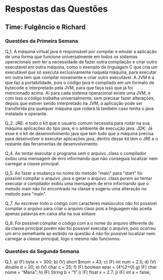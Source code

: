 # Respostas das Questões
## Time: Fulgêncio e Richard

### Questões da Primeira Semana

Q_1. A máquina virtual java é responsável por compilar e emular a aplicação de uma forma que funcione universalmente em todos os sistemas operacionais sem ter a necessidade de fazer outra compilação e criar outro executável em outra máquina, como o exemplo da linguagem C que cria um executável que só executa exclusivamente naquela máquina, para executar em outra tem que compilar novamente e criar outro executável. A JVM é a que faz a portabilidade, pois o código java é compilado em um formato de bytecode e interpretado pela JVM, para que faça isso que já foi mencionado acima. Ai para cada sistema operacional existe uma JVM, e com isso o código trabalha universalmente, sem precisar fazer alterações, depois que estiver sendo interpretado na JVM, a aplicação pode ser transferida pra qualquer máquina que rodará lá também caso tenha o java instalado e operante.

Q_2.
JRE: é todo o kit que o usuário comum necessita para rodar na sua máquina aplicações do tipo   java, é o ambiente de execução java.
JDK: Já esse é o kit de desenvolvimento java que tem tudo que a máquina precisa para desenvolver e executar aplicações java, dentro desse kit tem o JRE e o restante das ferramentas de desenvolvimento.

Q_4. Ao tentar executar o programa sem o arquivo .class o compilador exibiu uma mensagem de erro informando que não conseguia localizar nem carregar
a classe principal.

Q_5. Ao fazer a mudança no nome do metodo "main" para "start" foi possivel compilar o arquivo .java e gerar o arquivo .class porem ao tentar executar
o compilador exibiu uma mensagem de erro informando que o metodo main não foi encontrado na classe e sugeriu uma alteração no metodo para "main".

Q_7. Ao escrever todo o código com caracteres maiúsculos não foi possível compilar o arquivo para criar o arquivo.class pois a linguagem não aceita apenas palavras em caixa alta na sua sintaxe

Q_8. Foi possível compilar o código com a o nome do arquivo diferente do dá classe principal porém não foi possível executar o arquivo, pois ocorreu um erro semelhante ao exibido na questão 4 não foi possível localizar nem carregar a classe principal, logo o mesmo não funcionou.


### Questões da Segunda Semana

Q_1.    a) (F) byte x = 300;
        b) (V) short $mom = 43;
        c) (F) int num = 2.5;
        d) (V) double d = 20;
        e) (V) char c = 25;
        f) (F) boolean epar = (4%2=0)
        g) (F) char nome = “Maria”;
        h) (F) String b = “1”
        i) (F) float x = 2.7;
        j) (F) int a = false;